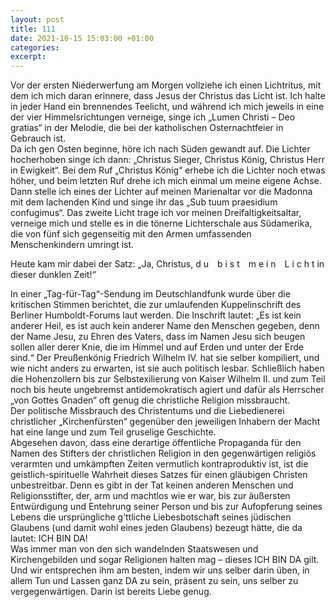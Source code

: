 ```yaml
---
layout: post
title: 111
date: 2021-10-15 15:03:00 +01:00
categories: 
excerpt: 
---
```


Vor der ersten Niederwerfung am Morgen vollziehe ich einen Lichtritus, mit dem ich mich daran erinnere, dass Jesus der Christus das Licht ist. Ich halte in jeder Hand ein brennendes Teelicht, und während ich mich jeweils in eine der vier Himmelsrichtungen verneige, singe ich „Lumen Christi – Deo gratias“ in der Melodie, die bei der katholischen Osternachtfeier in Gebrauch ist.\
Da ich gen Osten beginne, höre ich nach Süden gewandt auf. Die Lichter hocherhoben singe ich dann: „Christus Sieger, Christus König, Christus Herr in Ewigkeit“. Bei dem Ruf „Christus König“ erhebe ich die Lichter noch etwas höher, und beim letzten Ruf drehe ich mich einmal um meine eigene Achse.\
Dann stelle ich eines der Lichter auf meinen Marienaltar vor die Madonna mit dem lachenden Kind und singe ihr das „Sub tuum praesidium confugimus“. Das zweite Licht trage ich vor meinen Dreifaltigkeitsaltar, verneige mich und stelle es in die tönerne Lichterschale aus Südamerika, die von fünf sich gegenseitig mit den Armen umfassenden Menschenkindern umringt ist.

Heute kam mir dabei der Satz: „Ja, Christus, d u&emsp;b i s t&emsp;m e i n&emsp;L i c h t in dieser dunklen Zeit!“

In einer „Tag-für-Tag“-Sendung im Deutschlandfunk wurde über die kritischen Stimmen berichtet, die zur umlaufenden Kuppelinschrift des Berliner Humboldt-Forums laut werden. Die Inschrift lautet: „Es ist kein anderer Heil, es ist auch kein anderer Name den Menschen gegeben, denn der Name Jesu, zu Ehren des Vaters, dass im Namen Jesu sich beugen sollen aller derer Knie, die im Himmel und auf Erden und unter der Erde sind.“ Der Preußenkönig Friedrich Wilhelm IV. hat sie selber kompiliert, und wie nicht anders zu erwarten, ist sie auch politisch lesbar. Schließlich haben die Hohenzollern bis zur Selbstexilierung von Kaiser Wilhelm II. und zum Teil noch bis heute ungebremst antidemokratisch agiert und dafür als Herrscher „von Gottes Gnaden“ oft genug die christliche Religion missbraucht.\
Der politische Missbrauch des Christentums und die Liebedienerei christlicher „Kirchenfürsten“ gegenüber den jeweiligen Inhabern der Macht hat eine lange und zum Teil gruselige Geschichte.\
Abgesehen davon, dass eine derartige öffentliche Propaganda für den Namen des Stifters der christlichen Religion in den gegenwärtigen religiös verarmten und umkämpften Zeiten vermutlich kontraproduktiv ist, ist die geistlich-spirituelle Wahrheit dieses Satzes für einen gläubigen Christen unbestreitbar. Denn es gibt in der Tat keinen anderen Menschen und Religionsstifter, der, arm und machtlos wie er war, bis zur äußersten Entwürdigung und Entehrung seiner Person und bis zur Aufopferung seines Lebens die ursprüngliche g’ttliche Liebesbotschaft seines jüdischen Glaubens (und damit wohl eines jeden Glaubens) bezeugt hätte, die da lautet: ICH BIN DA!\
Was immer man von den sich wandelnden Staatswesen und Kirchengebilden und sogar Religionen halten mag – dieses ICH BIN DA gilt. Und wir entsprechen ihm am besten, indem wir uns selber darin üben, in allem Tun und Lassen ganz DA zu sein, präsent zu sein, uns selber zu vergegenwärtigen. Darin ist bereits Liebe genug.
